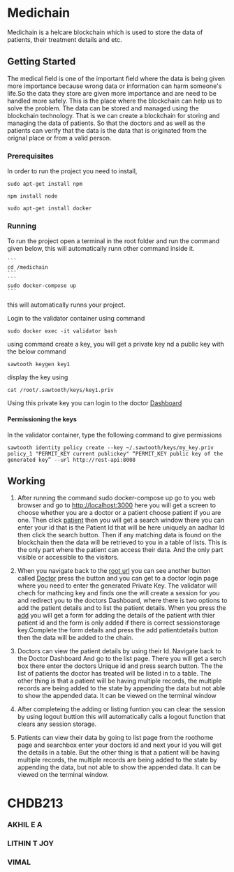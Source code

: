 
# Medichain

Medichain is a helcare blockchain which is used to store the data of patients, their treatment details and etc.


## Getting Started

The medical field is one of the important field where the data is being given more importance because wrong data or information can harm someone's life.So the data they store are given more importance and are need to be handled more safely. This is the place where the blockchain can help us to solve the problem. The data can be stored and managed using the blockchain technology. That is we can create a blockchain for storing and managing the data of patients. So that the doctors and as well as the patients can verify that the data  is the data that is originated from the orignal place or from a valid person.


### Prerequisites

In order to run the project you need to install,
```
sudo apt-get install npm
```
```
npm install node
```
```
sudo apt-get install docker
```

### Running

To run the project open a terminal in the root folder and run the command given below, this will automatically runn other command inside it.

    ```
    cd /medichain
    ```
    ```
    sudo docker-compose up
    ```
this will automatically runns your project.

Login to the validator container using command
```
sudo docker exec -it validator bash
```
using command create a key, you will get a private key nd a public key with the below command
```
sawtooth keygen key1
```
display the key using
```
cat /root/.sawtooth/keys/key1.priv
```
Using this private key you can login to the doctor [Dashboard](http://localhost:3000/dlogin)

#### Permissioning the keys

In the validator container, type the following command to give permissions

```
sawtooth identity policy create --key ~/.sawtooth/keys/my_key.priv policy_1 "PERMIT_KEY current publickey​" “PERMIT_KEY ​public key of the generated key​” --url http://rest-api:8008
```


## Working

1. After running the command sudo docker-compose up go to you web browser and go to [http://localhost:3000](http://localhost:3000) 
here you will get a screen to choose whether you are a doctor or a patient choose patient if you are one. Then click [patient](http://localhost:3000/search) then you will get a search window there you can enter your id that is the Patient Id that will be here uniquely an aadhar Id then click the search button. Then if any matching data is found on the blockchain then the data will be retrieved to you in a table of lists. This is the only part where the patient can access their data. And the only part visible or accessible to the visitors.


2. When you navigate back to the [root url](http://localhost:3000) you can see another button called [Doctor](http://localhost:3000/dlogin) press the button and you can get to a doctor login page where you need to enter the generated Private Key. The validator will chech for mathcing key and finds one the will create a session for you and redirect you to the doctors Dashboard, where there is two options to add the patient details and to list the patient details.
When you press the [add](http://localhost:3000/patientForm) you will get a form for adding the details of the patient with thier patient id and the form is only added if there  is correct  sessionstorage key.Complete the form details and press the add patientdetails button then the data will be added to the chain.


3. Doctors can view the patient details by using their Id. Navigate back to the Doctor Dashboard And go to the list page. There you will get a serch box there enter the doctors Unique id and press search button. The the list of patients the doctor has treated will be listed in to a table. The other thing is that a patient will be having multiple records, the multiple records are being added to the state by appending the data but not able to show the appended data. It can be viewed on the terminal window


4. After completeing the adding or listing funtion you can clear the session by using logout buttion this will automatically calls a logout function that clears any session storage.


5. Patients can view their data by going to list page from the roothome page and searchbox enter your doctors id and next your id you will get the details in a table. But the other thing is that a patient will be having multiple records, the multiple records are being added to the state by appending the data, but not able to show the appended data. It can be viewed on the terminal window.






# CHDB213


### AKHIL E A

### LITHIN T JOY

### VIMAL

